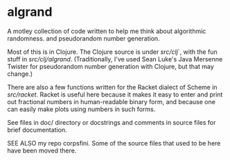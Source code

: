 # algrand
A motley collection of code written to help me think about algorithmic
randomness. and pseudorandom number generation.

Most of this is in Clojure. The Clojure source is under *src/clj*`, with
the fun stuff in *src/clj/algrand*.  (Traditionally, I've used Sean
Luke's Java Mersenne Twister for pseudorandom number generation with
Clojure, but that may change.)

There are also a few functions written for the Racket dialect of Scheme
in *src/racket*.  Racket is useful here because it makes it easy to
enter and print out fractional numbers in human-readable binary form,
and because one can easily make plots using numbers in such forms.

See files in doc/ directory or docstrings and comments in source files
for brief documentation.

SEE ALSO my repo corpsfini.  Some of the source files that used to be
here have been moved there.
